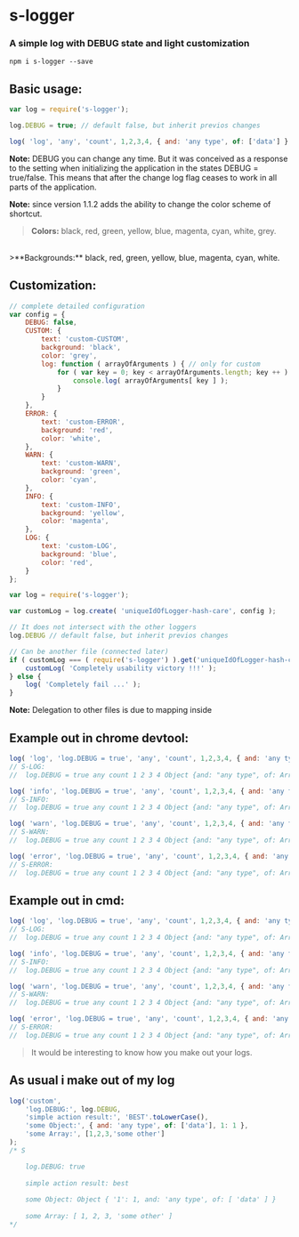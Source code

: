 s-logger
===============
### A simple log with DEBUG state and light customization

```shell
npm i s-logger --save
```

Basic usage:
---------------
```javascript
var log = require('s-logger');

log.DEBUG = true; // default false, but inherit previos changes

log( 'log', 'any', 'count', 1,2,3,4, { and: 'any type', of: ['data'] } );
```

**Note:** DEBUG you can change any time. But it was conceived as a response to the setting when initializing the application in the states DEBUG = true/false. This means that after the change log flag ceases to work in all parts of the application.

**Note:** since version 1.1.2 adds the ability to change the color scheme of shortcut.
 >**Colors:** black, red, green, yellow, blue, magenta, cyan, white, grey.
 <br/>
 >**Backgrounds:**  black, red, green, yellow, blue, magenta, cyan, white.

Customization:
---------------
```javascript
// complete detailed configuration
var config = {
	DEBUG: false,
	CUSTOM: {
		text: 'custom-CUSTOM',
		background: 'black',
		color: 'grey',
		log: function ( arrayOfArguments ) { // only for custom
			for ( var key = 0; key < arrayOfArguments.length; key ++ ) {
				console.log( arrayOfArguments[ key ] );
			}
		}
	},
	ERROR: {
		text: 'custom-ERROR',
		background: 'red',
		color: 'white',
	},
	WARN: {
		text: 'custom-WARN',
		background: 'green',
		color: 'cyan',
	},
	INFO: {
		text: 'custom-INFO',
		background: 'yellow',
		color: 'magenta',
	},
	LOG: {
		text: 'custom-LOG',
		background: 'blue',
		color: 'red',
	}
};

var log = require('s-logger');

var customLog = log.create( 'uniqueIdOfLogger-hash-care', config );

// It does not intersect with the other loggers
log.DEBUG // default false, but inherit previos changes

// Can be another file (connected later)
if ( customLog === ( require('s-logger') ).get('uniqueIdOfLogger-hash-care') ) {
	customLog( 'Completely usability victory !!!' );
} else {
	log( 'Completely fail ...' );
}
```
**Note:** Delegation to other files is due to mapping inside


Example out in chrome devtool:
---------------
```javascript
log( 'log', 'log.DEBUG = true', 'any', 'count', 1,2,3,4, { and: 'any type', of: ['data'] } );
// S-LOG:
//	log.DEBUG = true any count 1 2 3 4 Object {and: "any type", of: Array[1]}

log( 'info', 'log.DEBUG = true', 'any', 'count', 1,2,3,4, { and: 'any type', of: ['data'] } );
// S-INFO:
//	log.DEBUG = true any count 1 2 3 4 Object {and: "any type", of: Array[1]}

log( 'warn', 'log.DEBUG = true', 'any', 'count', 1,2,3,4, { and: 'any type', of: ['data'] } );
// S-WARN:
//	log.DEBUG = true any count 1 2 3 4 Object {and: "any type", of: Array[1]}

log( 'error', 'log.DEBUG = true', 'any', 'count', 1,2,3,4, { and: 'any type', of: ['data'] } );
// S-ERROR:
//	log.DEBUG = true any count 1 2 3 4 Object {and: "any type", of: Array[1]}
```
Example out in cmd:
---------------
```javascript
log( 'log', 'log.DEBUG = true', 'any', 'count', 1,2,3,4, { and: 'any type', of: ['data'] } );
// S-LOG:
//	log.DEBUG = true any count 1 2 3 4 Object {and: "any type", of: Array[1]}

log( 'info', 'log.DEBUG = true', 'any', 'count', 1,2,3,4, { and: 'any type', of: ['data'] } );
// S-INFO:
//	log.DEBUG = true any count 1 2 3 4 Object {and: "any type", of: Array[1]}

log( 'warn', 'log.DEBUG = true', 'any', 'count', 1,2,3,4, { and: 'any type', of: ['data'] } );
// S-WARN:
//	log.DEBUG = true any count 1 2 3 4 Object {and: "any type", of: Array[1]}

log( 'error', 'log.DEBUG = true', 'any', 'count', 1,2,3,4, { and: 'any type', of: ['data'] } );
// S-ERROR:
//	log.DEBUG = true any count 1 2 3 4 Object {and: "any type", of: Array[1]}
```

> It would be interesting to know how you make out your logs.

As usual i make out of my log
---------------
```javascript
log('custom',
	'log.DEBUG:', log.DEBUG,
	'simple action result:', 'BEST'.toLowerCase(),
	'some Object:', { and: 'any type', of: ['data'], 1: 1 },
	'some Array:', [1,2,3,'some other']
);
/* S

	log.DEBUG: true
	
	simple action result: best
	
	some Object: Object { '1': 1, and: 'any type', of: [ 'data' ] }
	
	some Array: [ 1, 2, 3, 'some other' ]
*/
```
